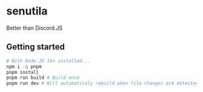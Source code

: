 # senutila

Better than Discord.JS

## Getting started

```bash
# With Node.JS 14+ installed...
npm i -g pnpm
pnpm install
pnpm run build # Build once
pnpm run dev # Will automaticaly rebuild when file changes ar4 detected
```
